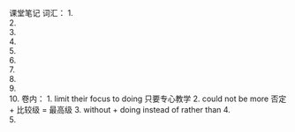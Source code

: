 课堂笔记
词汇：
    1.  
    2.	
    3.	
    4.	
    5.	
    6.	
    7.	
    8.	
    9.	
    10.	
卷内：
    1.  limit their focus to doing 只要专心教学
    2.  could not be more 否定 + 比较级 = 最高级
    3.  without + doing 
        instead of
        rather than
    4.  
    5.  